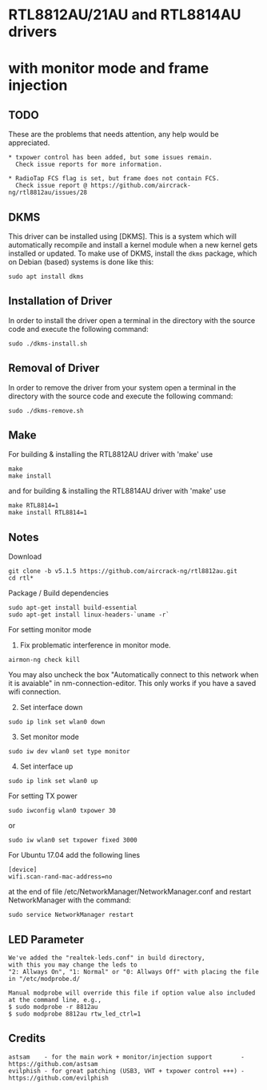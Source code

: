 # RTL8812AU/21AU and RTL8814AU drivers
# with monitor mode and frame injection

## TODO
These are the problems that needs attention, any help would be appreciated.
```
* txpower control has been added, but some issues remain.
  Check issue reports for more information.
  
* RadioTap FCS flag is set, but frame does not contain FCS.
  Check issue report @ https://github.com/aircrack-ng/rtl8812au/issues/28

```
## DKMS
This driver can be installed using [DKMS]. This is a system which will automatically recompile and install a kernel module when a new kernel gets installed or updated. To make use of DKMS, install the `dkms` package, which on Debian (based) systems is done like this:
```
sudo apt install dkms
```

## Installation of Driver
In order to install the driver open a terminal in the directory with the source code and execute the following command:
```
sudo ./dkms-install.sh
```

## Removal of Driver
In order to remove the driver from your system open a terminal in the directory with the source code and execute the following command:
```
sudo ./dkms-remove.sh
```

## Make
For building & installing the RTL8812AU driver with 'make' use
```
make
make install
```
and for building & installing the RTL8814AU driver with 'make' use
```
make RTL8814=1
make install RTL8814=1
```

## Notes
Download
```
git clone -b v5.1.5 https://github.com/aircrack-ng/rtl8812au.git
cd rtl*
```
Package / Build dependencies
```
sudo apt-get install build-essential
sudo apt-get install linux-headers-`uname -r`
```
For setting monitor mode
  1. Fix problematic interference in monitor mode. 
  ```
  airmon-ng check kill
  ```
  You may also uncheck the box "Automatically connect to this network when it is avaiable" in nm-connection-editor. This only works if you have a saved wifi connection.
  
  2. Set interface down
  ```
  sudo ip link set wlan0 down
  ``` 
  3. Set monitor mode
  ```
  sudo iw dev wlan0 set type monitor
  ```
  4. Set interface up
  ```
  sudo ip link set wlan0 up
  ```
For setting TX power
```
sudo iwconfig wlan0 txpower 30
```
or
```
sudo iw wlan0 set txpower fixed 3000
```
For Ubuntu 17.04 add the following lines
```
[device]
wifi.scan-rand-mac-address=no
```
at the end of file /etc/NetworkManager/NetworkManager.conf and restart NetworkManager with the command:
```
sudo service NetworkManager restart
```

## LED Parameter
```
We've added the "realtek-leds.conf" in build directory, 
with this you may change the leds to 
"2: Allways On", "1: Normal" or "0: Allways Off" with placing the file in "/etc/modprobe.d/

Manual modprobe will override this file if option value also included at the command line, e.g.,
$ sudo modprobe -r 8812au
$ sudo modprobe 8812au rtw_led_ctrl=1
```

## Credits
```
astsam    - for the main work + monitor/injection support        - https://github.com/astsam
evilphish - for great patching (USB3, VHT + txpower control +++) - https://github.com/evilphish
```
